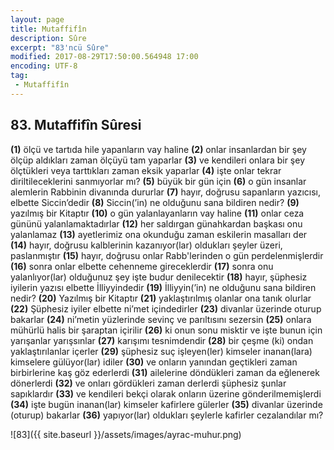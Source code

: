 ```yaml
---
layout: page
title: Mutaffifîn
description: Sûre
excerpt: "83'ncü Sûre"
modified: 2017-08-29T17:50:00.564948 17:00
encoding: UTF-8
tag: 
 - Mutaffifîn
---
```


## 83. Mutaffifîn Sûresi

**(1)** ölçü ve tartıda hile yapanların vay haline
**(2)** onlar insanlardan bir şey ölçüp aldıkları zaman ölçüyü tam yaparlar	
**(3)** ve kendileri onlara bir şey ölçtükleri veya tarttıkları zaman eksik yaparlar
**(4)** işte onlar tekrar diriltileceklerini sanmıyorlar mı?
**(5)** büyük bir gün için
**(6)** o gün insanlar alemlerin Rabbinin divanında dururlar
**(7)** hayır, doğrusu sapanların yazıcısı, elbette Siccin’dedir
**(8)** Siccin(’in) ne olduğunu sana bildiren nedir?
**(9)** yazılmış bir Kitaptır
**(10)** o gün yalanlayanların vay haline
**(11)** onlar ceza gününü yalanlamaktadırlar
**(12)** her saldırgan günahkardan başkası onu yalanlamaz
**(13)** ayetlerimiz ona okunduğu zaman eskilerin masalları der
**(14)** hayır, doğrusu kalblerinin kazanıyor(lar) oldukları şeyler üzeri, paslanmıştır
**(15)** hayır, doğrusu onlar Rabb'lerinden o gün perdelenmişlerdir
**(16)** sonra onlar elbette cehenneme gireceklerdir
**(17)** sonra onu yalanlıyor(lar) olduğunuz şey işte budur denilecektir
**(18)** hayır, şüphesiz iyilerin yazısı elbette İlliyyindedir
**(19)** İlliyyin(’in) ne olduğunu sana bildiren nedir?
**(20)** Yazılmış bir Kitaptır
**(21)** yaklaştırılmış olanlar ona tanık olurlar
**(22)** Şüphesiz iyiler elbette ni’met içindedirler
**(23)** divanlar üzerinde oturup bakarlar
**(24)** ni’metin yüzlerinde sevinç ve parıltısını sezersin
**(25)** onlara mühürlü halis bir şaraptan içirilir
**(26)** ki onun sonu misktir ve işte bunun için yarışanlar yarışsınlar
**(27)** karışımı tesnimdendir
**(28)** bir çeşme (ki) ondan yaklaştırılanlar içerler
**(29)** şüphesiz suç işleyen(ler) kimseler inanan(lara) kimselere gülüyor(lar) idiler
**(30)** ve onların yanından geçtikleri zaman birbirlerine kaş göz ederlerdi
**(31)** ailelerine döndükleri zaman da eğlenerek dönerlerdi
**(32)** ve onları gördükleri zaman derlerdi şüphesiz şunlar sapıklardır
**(33)** ve kendileri bekçi olarak onların üzerine gönderilmemişlerdi 
**(34)** işte bugün inanan(lar) kimseler kafirlere gülerler
**(35)** divanlar üzerinde (oturup) bakarlar
**(36)** yapıyor(lar) oldukları şeylerle kafirler cezalandılar mı?

![83]({{ site.baseurl }}/assets/images/ayrac-muhur.png)

